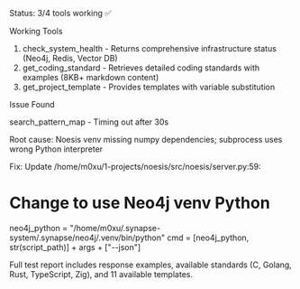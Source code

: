 
 Status: 3/4 tools working ✅

  Working Tools

  1. check_system_health - Returns comprehensive infrastructure status (Neo4j, Redis, Vector DB)
  2. get_coding_standard - Retrieves detailed coding standards with examples (8KB+ markdown content)
  3. get_project_template - Provides templates with variable substitution

  Issue Found

  search_pattern_map - Timing out after 30s

  Root cause: Noesis venv missing numpy dependencies; subprocess uses wrong Python interpreter

  Fix: Update /home/m0xu/1-projects/noesis/src/noesis/server.py:59:
  # Change to use Neo4j venv Python
  neo4j_python = "/home/m0xu/.synapse-system/.synapse/neo4j/.venv/bin/python"
  cmd = [neo4j_python, str(script_path)] + args + ["--json"]

  Full test report includes response examples, available standards (C, Golang, Rust, TypeScript, Zig), and 11 available templates.
